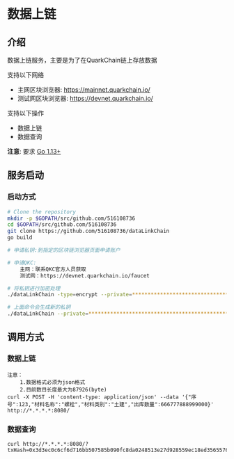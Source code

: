 # 数据上链

## 介绍
数据上链服务，主要是为了在QuarkChain链上存放数据   


支持以下网络
-   主网区块浏览器: https://mainnet.quarkchain.io/
-   测试网区块浏览器: https://devnet.quarkchain.io/
   
支持以下操作  
- 数据上链  
- 数据查询
    
**注意**: 要求 [Go 1.13+](https://golang.org/dl/)


## 服务启动

### 启动方式
```bash
# Clone the repository
mkdir -p $GOPATH/src/github.com/516108736
cd $GOPATH/src/github.com/516108736
git clone https://github.com/516108736/dataLinkChain
go build

# 申请私钥:到指定的区块链浏览器页面申请账户

# 申请QKC:
    主网：联系QKC官方人员获取
    测试网：https://devnet.quarkchain.io/faucet

# 将私钥进行加密处理
./dataLinkChain -type=encrypt --private=****************************************************************** --password=qkc

# 上面命令会生成新的私钥
./dataLinkChain --private=****************************************************************** --password=qkc --host="http://50.112.62.65:38391"

```

## 调用方式

### 数据上链
    注意：
        1.数据格式必须为json格式
        2.目前数目长度最大为87926(byte) 
    curl -X POST -H 'content-type: application/json' --data '{"序号":123,"材料名称":"螺栓","材料类别":"土建","出库数量":666777888999000}' http://*.*.*.*:8080/
    

### 数据查询
    
    curl http://*.*.*.*:8080/?txHash=0x3d3ec0c6cf6d716bb507585b090fc8da0248513e27d928559ec18ed35655767900000000
    
